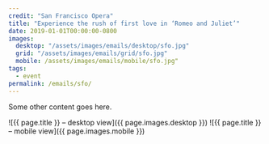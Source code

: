 ```yaml
---
credit: "San Francisco Opera"
title: "Experience the rush of first love in ​​‘Romeo and Juliet’"
date: 2019-01-01T00:00:00-0800
images:
  desktop: "/assets/images/emails/desktop/sfo.jpg"
  grid: "/assets/images/emails/grid/sfo.jpg"
  mobile: /assets/images/emails/mobile/sfo.jpg"
tags:
  - event
permalink: /emails/sfo/
---
```

Some other content goes here.

![{{ page.title }} – desktop view]({{ page.images.desktop }})
![{{ page.title }} – mobile view]({{ page.images.mobile }})
